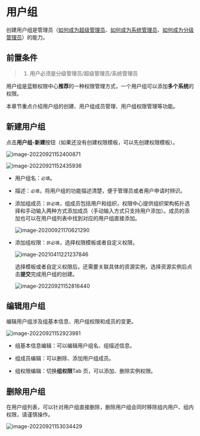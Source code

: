 # 用户组

创建用户组是管理员（[如何成为超级管理员](../Feature/Manager.md##超级管理员设置)、[如何成为系统管理员](../Feature/Manager.md##系统管理员设置)、[如何成为分级管理员](../Feature/GradingManager.md)）的能力。

## 前置条件

> 1. 用户必须是分级管理员/超级管理员/系统管理员

用户组是蓝鲸权限中心**推荐**的一种权限管理方式，一个用户组可以添加**多个系统**的权限。

本章节重点介绍用户组的创建、用户组成员管理、用户组权限管理等功能。

## 新建用户组

点击**用户组-新建**按钮（如果还没有创建权限模板，可以先创建权限模板）。

![image-20220921152400871](Groups/image-20220921152400871.png)

![image-20220921152435936](Groups/image-20220921152435936.png)

- 用户组名：`必填`。

- 描述：`必填`，将用户组的功能描述清楚，便于管理员或者用户申请时辨识。

- 添加组成员：`非必填`，组成员包括用户和组织，权限中心提供组织架构拓扑选择和手动输入两种方式添加成员（手动输入方式只支持用户添加）。成员的添加也可以在用户组列表中找到对应的用户组直接添加。

  ![image-20200921170621290](Groups/image-20200921170621290.png)

- 添加组权限：`非必填`，选择权限模板或者自定义权限。

  ![image-20210411221237846](Groups/image-20210411221237846.png)
  
  选择模板或者自定义权限后，还需要关联具体的资源实例，选择资源实例后点击**提交**完成用户组的创建。 
  
  ![image-20220921152816440](Groups/image-20220921152816440.png)
  
  

## 编辑用户组

编辑用户组涉及组基本信息、用户组权限和成员的变更。

![image-20220921152923981](Groups/image-20220921152923981.png)

- 组基本信息编辑：可以编辑用户组名、组描述信息。

- 组成员编辑：可以删除、添加用户组成员。

- 组权限编辑：切换**组权限**Tab 页，可以添加、删除实例权限。


## 删除用户组

在用户组列表，可以针对用户组直接删除，删除用户组会同时移除组内用户、组内权限，请谨慎操作。

![image-20220921153034429](Groups/image-20220921153034429.png)